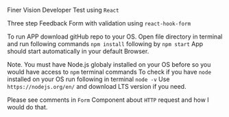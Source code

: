 Finer Vision Developer Test using `React`

Three step Feedback Form with validation using `react-hook-form`

To run APP download gitHub repo to your OS.
Open file directory in terminal and run following commands `npm install` following by `npm start`
App should start automatically in your default Browser.

Note. You must have Node.js globaly installed on your OS before so you would have access to `npm` terminal commands
To check if you have `node` installed on your OS run following in terminal `node -v`
Use `https://nodejs.org/en/` and download LTS version if you need.

Please see comments in `Form` Component about `HTTP` request and how I would do that.

